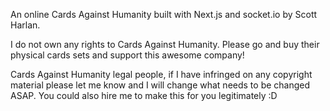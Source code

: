 An online Cards Against Humanity built with Next.js and socket.io by Scott Harlan. 

I do not own any rights to Cards Against Humanity. Please go and buy their physical cards sets and support this awesome company!

Cards Against Humanity legal people, if I have infringed on any copyright material please let me know and I will change what needs to be changed ASAP. You could also hire me to make this for you legitimately :D
